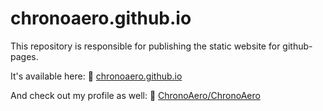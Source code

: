 # chronoaero.github.io

This repository is responsible for publishing the static website for github-pages.

It's available here:
🔗 [chronoaero.github.io](https://chronoaero.github.io)

And check out my profile as well:
🎯 [ChronoAero/ChronoAero](https://github.com/ChronoAero/ChronoAero)
